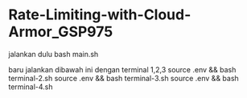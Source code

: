 # Rate-Limiting-with-Cloud-Armor_GSP975

jalankan dulu
bash main.sh

baru jalankan dibawah ini dengan terminal 1,2,3
source .env && bash terminal-2.sh
source .env && bash terminal-3.sh
source .env && bash terminal-4.sh
